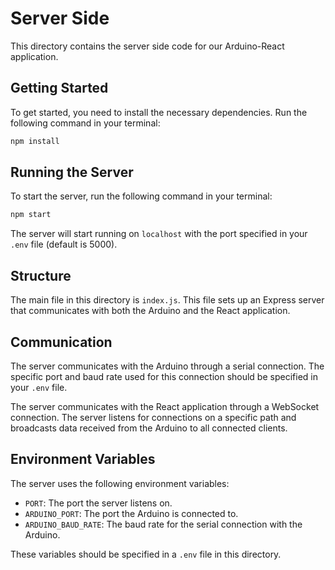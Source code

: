 # Server Side

This directory contains the server side code for our Arduino-React application.

## Getting Started

To get started, you need to install the necessary dependencies. Run the following command in your terminal:

```bash
npm install
```

## Running the Server

To start the server, run the following command in your terminal:

```bash
npm start
```

The server will start running on `localhost` with the port specified in your `.env` file (default is 5000).

## Structure

The main file in this directory is `index.js`. This file sets up an Express server that communicates with both the Arduino and the React application.

## Communication

The server communicates with the Arduino through a serial connection. The specific port and baud rate used for this connection should be specified in your `.env` file.

The server communicates with the React application through a WebSocket connection. The server listens for connections on a specific path and broadcasts data received from the Arduino to all connected clients.

## Environment Variables

The server uses the following environment variables:

- `PORT`: The port the server listens on.
- `ARDUINO_PORT`: The port the Arduino is connected to.
- `ARDUINO_BAUD_RATE`: The baud rate for the serial connection with the Arduino.

These variables should be specified in a `.env` file in this directory.